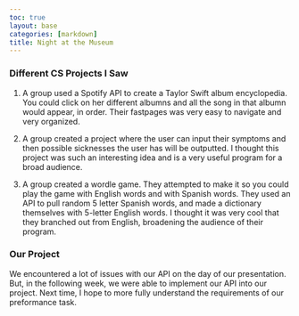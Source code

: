 ```yaml
---
toc: true
layout: base
categories: [markdown]
title: Night at the Museum
---
```


### Different CS Projects I Saw

1. A group used a Spotify API to create a Taylor Swift album encyclopedia. You could click on her different albumns and all the song in that albumn would appear, in order. Their fastpages was very easy to navigate and very organized. 

2. A group created a project where the user can input their symptoms and then possible sicknesses the user has will be outputted. I thought this project was such an interesting idea and  is a very useful program for a broad audience.

3. A group created a wordle game. They attempted to make it so you could play the game with English words and with Spanish words. They used an API to pull random 5 letter Spanish words, and made a dictionary themselves with 5-letter English words. I thought it was very cool that they branched out from English, broadening the audience of their program.


### Our Project

We encountered a lot of issues with our API on the day of our presentation. But, in the following week, we were able to implement our API into our project. Next time, I hope to more fully understand the requirements of our preformance task.